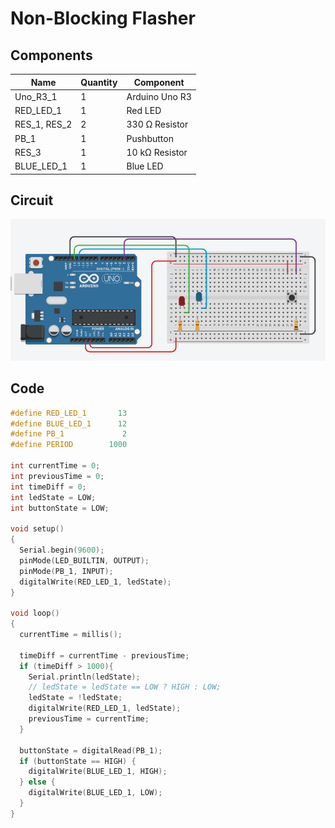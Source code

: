 # Non-Blocking Flasher

## Components
| Name         | Quantity | Component      |
| ------------ | -------- | -------------- |
| Uno_R3_1     | 1        | Arduino Uno R3 |
| RED_LED_1    | 1        | Red LED        |
| RES_1, RES_2 | 2        | 330 Ω Resistor |
| PB_1         | 1        | Pushbutton     |
| RES_3        | 1        | 10 kΩ Resistor |
| BLUE_LED_1   | 1        | Blue LED       |

## Circuit

![LED Flasher Circuit](../assets/Session-02-20240724162543.png)

## Code

```cpp
#define RED_LED_1		13
#define BLUE_LED_1		12
#define PB_1			 2
#define PERIOD		  1000

int currentTime = 0;
int previousTime = 0;
int timeDiff = 0;
int ledState = LOW;
int buttonState = LOW;

void setup()
{
  Serial.begin(9600);
  pinMode(LED_BUILTIN, OUTPUT);
  pinMode(PB_1, INPUT);
  digitalWrite(RED_LED_1, ledState);
}

void loop()
{
  currentTime = millis();
  
  timeDiff = currentTime - previousTime;
  if (timeDiff > 1000){
    Serial.println(ledState);
    // ledState = ledState == LOW ? HIGH : LOW;
    ledState = !ledState;
    digitalWrite(RED_LED_1, ledState);
    previousTime = currentTime;
  }
  
  buttonState = digitalRead(PB_1);
  if (buttonState == HIGH) {
    digitalWrite(BLUE_LED_1, HIGH);
  } else {
    digitalWrite(BLUE_LED_1, LOW); 
  }
}
```
